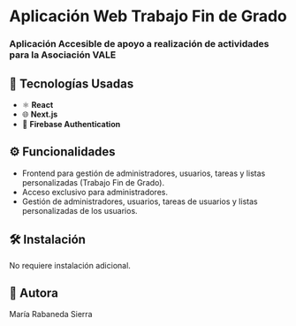 # Aplicación Web Trabajo Fin de Grado

### Aplicación Accesible de apoyo a realización de actividades para la Asociación VALE

## 🚀 Tecnologías Usadas

- ⚛️ **React**
- 🌐 **Next.js**
- 🔐 **Firebase Authentication**

## ⚙️ Funcionalidades

- Frontend para gestión de administradores, usuarios, tareas y listas personalizadas (Trabajo Fin de Grado).
- Acceso exclusivo para administradores.
- Gestión de administradores, usuarios, tareas de usuarios y listas personalizadas de los usuarios.

## 🛠️ Instalación

No requiere instalación adicional.

## 📝 Autora

María Rabaneda Sierra
